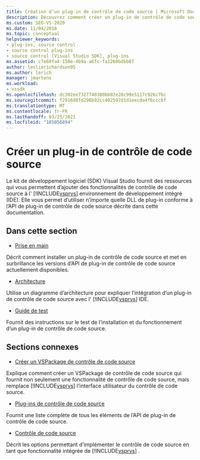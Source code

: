 ```yaml
---
title: Création d’un plug-in de contrôle de code source | Microsoft Docs
description: Découvrez comment créer un plug-in de contrôle de code source qui ajoute une fonctionnalité de contrôle de code source à l’environnement de développement intégré (IDE) de Visual Studio.
ms.custom: SEO-VS-2020
ms.date: 11/04/2016
ms.topic: conceptual
helpviewer_keywords:
- plug-ins, source control
- source control plug-ins
- source control [Visual Studio SDK], plug-ins
ms.assetid: c7e69fa4-150e-469a-a6fc-fa1260bdbb07
author: leslierichardson95
ms.author: lerich
manager: jmartens
ms.workload:
- vssdk
ms.openlocfilehash: dc302ee7327740380bb02e28c99e5117c926c7bc
ms.sourcegitcommit: f2916d8fd296b92cc402597d1d1eecda4f6cccbf
ms.translationtype: MT
ms.contentlocale: fr-FR
ms.lasthandoff: 03/25/2021
ms.locfileid: "105056894"
---
```

# <a name="create-a-source-control-plug-in"></a>Créer un plug-in de contrôle de code source
Le kit de développement logiciel (SDK) Visual Studio fournit des ressources qui vous permettent d’ajouter des fonctionnalités de contrôle de code source à l' [!INCLUDE[vsprvs](../../code-quality/includes/vsprvs_md.md)] environnement de développement intégré (IDE). Elle vous permet d’utiliser n’importe quelle DLL de plug-in conforme à l’API de plug-in de contrôle de code source décrite dans cette documentation.

## <a name="in-this-section"></a>Dans cette section
- [Prise en main](../../extensibility/internals/getting-started-with-source-control-plug-ins.md)

 Décrit comment installer un plug-in de contrôle de code source et met en surbrillance les versions d’API de plug-in de contrôle de code source actuellement disponibles.

- [Architecture](../../extensibility/internals/source-control-plug-in-architecture.md)

 Utilise un diagramme d’architecture pour expliquer l’intégration d’un plug-in de contrôle de code source avec l' [!INCLUDE[vsprvs](../../code-quality/includes/vsprvs_md.md)] IDE.

- [Guide de test](../../extensibility/internals/test-guide-for-source-control-plug-ins.md)

 Fournit des instructions sur le test de l’installation et du fonctionnement d’un plug-in de contrôle de code source.

## <a name="related-sections"></a>Sections connexes
- [Créer un VSPackage de contrôle de code source](../../extensibility/internals/creating-a-source-control-vspackage.md)

 Explique comment créer un VSPackage de contrôle de code source qui fournit non seulement une fonctionnalité de contrôle de code source, mais remplace [!INCLUDE[vsprvs](../../code-quality/includes/vsprvs_md.md)] l’interface utilisateur du contrôle de code source.

- [Plug-ins de contrôle de code source](../../extensibility/source-control-plug-ins.md)

 Fournit une liste complète de tous les éléments de l’API de plug-in de contrôle de code source.

- [Contrôle de code source](../../extensibility/internals/source-control.md)

 Décrit les options permettant d’implémenter le contrôle de code source en tant que fonctionnalité intégrée de [!INCLUDE[vsprvs](../../code-quality/includes/vsprvs_md.md)] .
